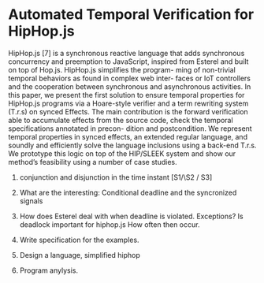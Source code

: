 # Automated Temporal Verification for HipHop.js

HipHop.js [7] is a synchronous reactive language that adds synchronous concurrency and preemption to JavaScript, inspired from Esterel and built on top of Hop.js. HipHop.js simplifies the program- ming of non-trivial temporal behaviors as found in complex web inter- faces or IoT controllers and the cooperation between synchronous and asynchronous activities. In this paper, we present the first solution to ensure temporal properties for HipHop.js programs via a Hoare-style verifier and a term rewriting system (T.r.s) on synced Effects. The main contribution is the forward verification able to accumulate effects from the source code, check the temporal specifications annotated in precon- dition and postcondition. We represent temporal properties in synced effects, an extended regular language, and soundly and efficiently solve the language inclusions using a back-end T.r.s. We prototype this logic on top of the HIP/SLEEK system and show our method’s feasibility using a number of case studies.

1. conjunction and disjunction in the time instant [S1/\S2 \/ S3]

2. What are the interesting: Conditional deadline and the syncronized signals

3. How does Esterel deal with when deadline is violated. Exceptions? 
Is deadlock important for hiphop.js 
How often then occur. 

4. Write specification for the examples. 

5. Design a language, simplified hiphop 

6. Program anylysis. 




